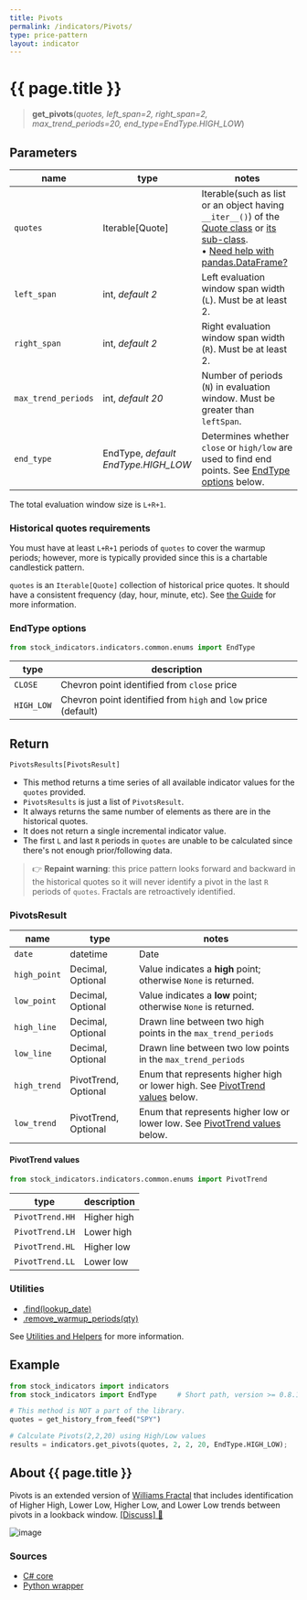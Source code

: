 ```yaml
---
title: Pivots
permalink: /indicators/Pivots/
type: price-pattern
layout: indicator
---
```


# {{ page.title }}

><span class="indicator-syntax">**get_pivots**(*quotes, left_span=2, right_span=2, max_trend_periods=20, end_type=EndType.HIGH_LOW*)</span>

## Parameters

| name | type | notes
| -- |-- |--
| `quotes` | Iterable[Quote] | Iterable(such as list or an object having `__iter__()`) of the [Quote class]({{site.baseurl}}/guide/#historical-quotes) or [its sub-class]({{site.baseurl}}/guide/#using-custom-quote-classes). <br><span class='qna-dataframe'> • [Need help with pandas.DataFrame?]({{site.baseurl}}/guide/#using-pandasdataframe)</span>
| `left_span` | int, *default 2* | Left evaluation window span width (`L`).  Must be at least 2.
| `right_span` | int, *default 2* | Right evaluation window span width (`R`).  Must be at least 2.
| `max_trend_periods` | int, *default 20* | Number of periods (`N`) in evaluation window.  Must be greater than `leftSpan`.
| `end_type` | EndType, *default EndType.HIGH_LOW* | Determines whether `close` or `high/low` are used to find end points.  See [EndType options](#endtype-options) below.

The total evaluation window size is `L+R+1`.

### Historical quotes requirements

You must have at least `L+R+1` periods of `quotes` to cover the warmup periods; however, more is typically provided since this is a chartable candlestick pattern.

`quotes` is an `Iterable[Quote]` collection of historical price quotes.  It should have a consistent frequency (day, hour, minute, etc).  See [the Guide]({{site.baseurl}}/guide/#historical-quotes) for more information.

### EndType options

```python
from stock_indicators.indicators.common.enums import EndType
```

| type | description
|-- |--
| `CLOSE` | Chevron point identified from `close` price
| `HIGH_LOW` | Chevron point identified from `high` and `low` price (default)

## Return

```python
PivotsResults[PivotsResult]
```

- This method returns a time series of all available indicator values for the `quotes` provided.
- `PivotsResults` is just a list of `PivotsResult`.
- It always returns the same number of elements as there are in the historical quotes.
- It does not return a single incremental indicator value.
- The first `L` and last `R` periods in `quotes` are unable to be calculated since there's not enough prior/following data.

>&#128073; **Repaint warning**: this price pattern looks forward and backward in the historical quotes so it will never identify a pivot in the last `R` periods of `quotes`.  Fractals are retroactively identified.

### PivotsResult

| name | type | notes
| -- |-- |--
| `date` | datetime | Date
| `high_point` | Decimal, Optional | Value indicates a **high** point; otherwise `None` is returned.
| `low_point` | Decimal, Optional | Value indicates a **low** point; otherwise `None` is returned.
| `high_line` | Decimal, Optional | Drawn line between two high points in the `max_trend_periods`
| `low_line` | Decimal, Optional | Drawn line between two low points in the `max_trend_periods`
| `high_trend` | PivotTrend, Optional | Enum that represents higher high or lower high.  See [PivotTrend values](#pivottrend-values) below.
| `low_trend` | PivotTrend, Optional | Enum that represents higher low or lower low.  See [PivotTrend values](#pivottrend-values) below.

#### PivotTrend values

```python
from stock_indicators.indicators.common.enums import PivotTrend
```

| type | description
|-- |--
| `PivotTrend.HH` | Higher high
| `PivotTrend.LH` | Lower high
| `PivotTrend.HL` | Higher low
| `PivotTrend.LL` | Lower low

### Utilities

- [.find(lookup_date)]({{site.baseurl}}/utilities#find-indicator-result-by-date)
- [.remove_warmup_periods(qty)]({{site.baseurl}}/utilities#remove-warmup-periods)

See [Utilities and Helpers]({{site.baseurl}}/utilities#utilities-for-indicator-results) for more information.

## Example

```python
from stock_indicators import indicators
from stock_indicators import EndType     # Short path, version >= 0.8.1

# This method is NOT a part of the library.
quotes = get_history_from_feed("SPY")

# Calculate Pivots(2,2,20) using High/Low values
results = indicators.get_pivots(quotes, 2, 2, 20, EndType.HIGH_LOW);
```

## About {{ page.title }}

Pivots is an extended version of [Williams Fractal](../Fractal#content) that includes identification of Higher High, Lower Low, Higher Low, and Lower Low trends between pivots in a lookback window.
[[Discuss] &#128172;]({{site.dotnet.repo}}/discussions/436 "Community discussion about this indicator")

![image]({{site.dotnet.charts}}/Pivots.png)

### Sources

- [C# core]({{site.dotnet.src}}/m-r/Pivots/Pivots.Series.cs)
- [Python wrapper]({{site.python.src}}/pivots.py)
